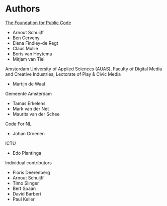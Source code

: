 # Authors

[The Foundation for Public Code](https://publiccode.net)

* Arnout Schuijff
* Ben Cerveny
* Elena Findley-de Regt
* Claus Mullie
* Boris van Hoytema
* Mirjam van Tiel

Amsterdam University of Applied Sciences (AUAS), Faculty of Digital Media and Creative Industries, Lectorate of Play & Civic Media

* Martijn de Waal

Gemeente Amsterdam

* Tamas Erkelens
* Mark van der Net
* Maurits van der Schee

Code For NL

* Johan Groenen

ICTU

* Edo Plantinga

Individual contributors

* Floris Deerenberg
* Arnout Schuijff
* Timo Slinger
* Bert Spaan
* David Barberi
* Paul Keller
